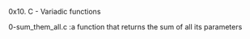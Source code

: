 0x10. C - Variadic functions

0-sum_them_all.c :a function that returns the sum of all its parameters
